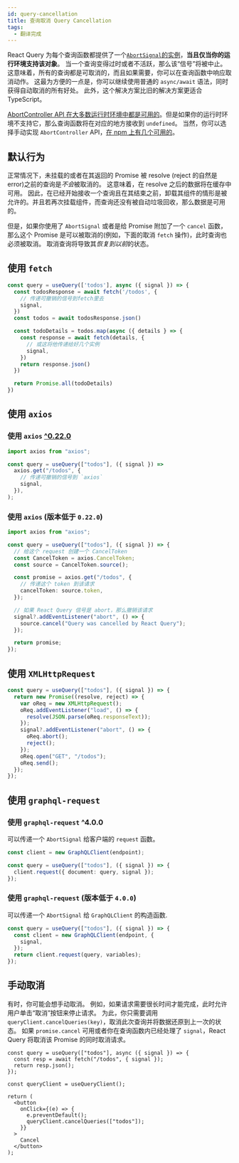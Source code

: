 ```yaml
---
id: query-cancellation
title: 查询取消 Query Cancellation
tags:
  - 翻译完成
---
```


React Query 为每个查询函数都提供了一个[`AbortSignal`的实例](https://developer.mozilla.org/zh-CN/docs/Web/API/AbortSignal)，**当且仅当你的运行环境支持该对象**。
当一个查询变得过时或者不活跃，那么该“信号”将被中止。
这意味着，所有的查询都是可取消的，而且如果需要，你可以在查询函数中响应取消动作。
这最为方便的一点是，你可以继续使用普通的 `async/await` 语法，同时获得自动取消的所有好处。
此外，这个解决方案比旧的解决方案更适合 TypeScript。

[AbortController API 在大多数运行时环境中都是可用的](https://developer.mozilla.org/zh-CN/docs/Web/API/AbortController#%E6%B5%8F%E8%A7%88%E5%99%A8%E5%85%BC%E5%AE%B9)。但是如果你的运行时环境不支持它，那么查询函数将在对应的地方接收到 `undefined`。
当然，你可以选择手动实现 `AbortController` API，[在 npm 上有几个可用的](https://www.npmjs.com/search?q=abortcontroller%20polyfill)。

## 默认行为

正常情况下，未挂载的或者在其返回的 Promise 被 resolve (reject 的自然是 error)之前的查询是*不会*被取消的。
这意味着，在 resolve 之后的数据将在缓存中可用。
因此，在已经开始接收一个查询且在其结束之前，卸载其组件的情形是被允许的。并且若再次挂载组件，而查询还没有被自动垃圾回收，那么数据是可用的。

但是，如果你使用了 `AbortSignal` 或者是给 Promise 附加了一个 `cancel` 函数，那么这个 Promise 是可以被取消的(例如，下面的取消 `fetch` 操作)，此时查询也必须被取消。
取消查询将导致其*恢复到以前*的状态。

## 使用 `fetch`

```ts
const query = useQuery(['todos'], async ({ signal }) => {
  const todosResponse = await fetch('/todos', {
    // 传递可撤销的信号到fetch里去
    signal,
  })
  const todos = await todosResponse.json()

  const todoDetails = todos.map(async ({ details } => {
    const response = await fetch(details, {
      // 或这将他传递给好几个实例
      signal,
    })
    return response.json()
  })

  return Promise.all(todoDetails)
})
```

## 使用 `axios`

### 使用 `axios` [^0.22.0](https://github.com/axios/axios/releases/tag/v0.22.0)

```ts
import axios from "axios";

const query = useQuery(["todos"], ({ signal }) =>
  axios.get("/todos", {
    // 传递可撤销的信号到 `axios`
    signal,
  }),
);
```

### 使用 `axios` (版本低于 `0.22.0`)

```ts
import axios from "axios";

const query = useQuery(["todos"], ({ signal }) => {
  // 给这个 request 创建一个 CancelToken
  const CancelToken = axios.CancelToken;
  const source = CancelToken.source();

  const promise = axios.get("/todos", {
    // 传递这个 token 到该请求
    cancelToken: source.token,
  });

  // 如果 React Query 信号是 abort，那么撤销该请求
  signal?.addEventListener("abort", () => {
    source.cancel("Query was cancelled by React Query");
  });

  return promise;
});
```

## 使用 `XMLHttpRequest`

```ts
const query = useQuery(["todos"], ({ signal }) => {
  return new Promise((resolve, reject) => {
    var oReq = new XMLHttpRequest();
    oReq.addEventListener("load", () => {
      resolve(JSON.parse(oReq.responseText));
    });
    signal?.addEventListener("abort", () => {
      oReq.abort();
      reject();
    });
    oReq.open("GET", "/todos");
    oReq.send();
  });
});
```

## 使用 `graphql-request`

### 使用 `graphql-request` ^4.0.0

可以传递一个 `AbortSignal` 给客户端的 `request` 函数。

```ts
const client = new GraphQLClient(endpoint);

const query = useQuery(["todos"], ({ signal }) => {
  client.request({ document: query, signal });
});
```

### 使用 `graphql-request` (版本低于 `4.0.0`)

可以传递一个 `AbortSignal` 给 `GraphQLClient` 的构造函数.

```ts
const query = useQuery(["todos"], ({ signal }) => {
  const client = new GraphQLClient(endpoint, {
    signal,
  });
  return client.request(query, variables);
});
```

## 手动取消

有时，你可能会想手动取消。
例如，如果请求需要很长时间才能完成，此时允许用户单击“取消”按钮来停止请求。
为此，你只需要调用 `queryClient.cancelQueries(key)`，取消此次查询并将数据还原到上一次的状态。
如果 `promise.cancel` 可用或者你在查询函数内已经处理了 `signal`，React Query 将取消该 Promise 的同时取消请求。

```tsx
const query = useQuery(["todos"], async ({ signal }) => {
  const resp = await fetch("/todos", { signal });
  return resp.json();
});

const queryClient = useQueryClient();

return (
  <button
    onClick={(e) => {
      e.preventDefault();
      queryClient.cancelQueries(["todos"]);
    }}
  >
    Cancel
  </button>
);
```

